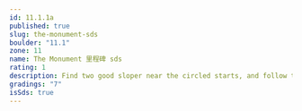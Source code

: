 ```yaml
---
id: 11.1.1a
published: true
slug: the-monument-sds
boulder: "11.1"
zone: 11
name: The Monument 里程碑 sds
rating: 1
description: Find two good sloper near the circled starts, and follow the stand start version.
gradings: "7"
isSds: true
---
```


